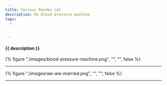 ```yaml
---
title: Various Randos \#5
description: My blood pressure machine
tags:
  - 


---
```


<h4 class="subTitle">{{ description }}</h4>

{% figure "./images/blood-pressure-machine.png", "", "", false %}

<hr />

{% figure "./images/we-are-married.png", "", "", false %}

<hr />




